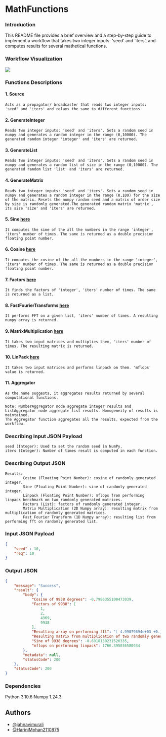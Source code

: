 # MathFunctions


### Introduction

This README file provides a brief overview and a step-by-step guide to implement a workflow that takes two integer inputs: 'seed' and 'iters', and computes results for several mathetical functions.

### Workflow Visualization

[![](https://mermaid.ink/img/pako:eNp1k0uPgjAUhf8KuauaqEEQURaT-NYIcTLOyrDpQMVGaE0pGR31v08RxMQHTRo457unvSk9QcBDAg5sYv4bbLGQmvvlM009fbTimQhITWs0Ps7aWRsgbUoYEViSOZMkIqL2hhyiG-jSVL6jRhXlYSno4R03fs0Ncl_LgQlaUUae5Cka8vSVMUMTHEgu0tKZVM4csSz5IaIfRYJEWDElMr0jhTCrhAWKVZNPFcMKcNVyqZyopigR3wKzdMNFclvcvQcVwqgSPFQ07GWxpPuYBlhSzsq68R3THguXyKXsEwe7kl0-7n78Fi3meeWv0VNni7tZCN6j4LN8lHHFRz6gDgkRCaah-uFOOeCD3JKE-OCo1xCLnQ8-uygOZ5KvjiwAR4qM1CHbh-r8RxRHAifgbHCcKnWPGTgnOIDTMvRmq2Ublt7utQ2r0zPqcASnYzXbpt411aS3dMuyL3X441wl6E3LtG2z3enaptE1zW7nGre-mmU8Canq2isuyPWeXP4BSljrgw?type=png)](https://mermaid.live/edit#pako:eNp1k0uPgjAUhf8KuauaqEEQURaT-NYIcTLOyrDpQMVGaE0pGR31v08RxMQHTRo457unvSk9QcBDAg5sYv4bbLGQmvvlM009fbTimQhITWs0Ps7aWRsgbUoYEViSOZMkIqL2hhyiG-jSVL6jRhXlYSno4R03fs0Ncl_LgQlaUUae5Cka8vSVMUMTHEgu0tKZVM4csSz5IaIfRYJEWDElMr0jhTCrhAWKVZNPFcMKcNVyqZyopigR3wKzdMNFclvcvQcVwqgSPFQ07GWxpPuYBlhSzsq68R3THguXyKXsEwe7kl0-7n78Fi3meeWv0VNni7tZCN6j4LN8lHHFRz6gDgkRCaah-uFOOeCD3JKE-OCo1xCLnQ8-uygOZ5KvjiwAR4qM1CHbh-r8RxRHAifgbHCcKnWPGTgnOIDTMvRmq2Ublt7utQ2r0zPqcASnYzXbpt411aS3dMuyL3X441wl6E3LtG2z3enaptE1zW7nGre-mmU8Canq2isuyPWeXP4BSljrgw)


### Functions Descriptions

 #### 1. Source
              
    Acts as a propagator/ broadcaster that reads two integer inputs: 'seed' and 'iters' and relays the same to different functions.

#### 2. GenerateInteger

    Reads two integer inputs: 'seed' and 'iters'. Sets a random seed in numpy and generates a random integer in the range (0,10000). The generated random integer 'integer' and 'iters' are returned.
                      
 
#### 3. GenerateList   
        
    Reads two integer inputs: 'seed' and 'iters'. Sets a random seed in numpy and generates a random list of size in the range (0,10000). The generated random list 'list' and 'iters' are returned.
              
              
#### 4. GenerateMatrix

    Reads two integer inputs: 'seed' and 'iters'. Sets a random seed in numpy and generates a random integer in the range (0,100) for the size of the matrix. Resets the numpy random seed and a matrix of order size by size is randomly generated.The generated random matrix 'matrix', its size 'size' and 'iters' are returned.


#### 5. Sine [here](https://github.com/dream-lab/xfaas-workloads/blob/jahnavi-harini/functions/math/sine_macro/sine_macro.py)
 
    It computes the sine of the all the numbers in the range 'integer', 'iters' number of times. The same is returned as a double precision floating point number.
    
#### 6. Cosine [here](https://github.com/dream-lab/xfaas-workloads/blob/sanjjit-mohith/functions/math/fpCosineMacro/fpCosineMacro.py)

    It computes the cosine of the all the numbers in the range 'integer', 'iters' number of times. The same is returned as a double precision floating point number.
    
#### 7. Factors [here](https://github.com/dream-lab/xfaas-workloads/blob/sanjai-yash/functions/math/faasdom-python-factors/findingFactors/findFactors.py)
             
    It finds the factors of 'integer', 'iters' number of times. The same is returned as a list.

#### 8. FastFourierTransforms [here](https://github.com/dream-lab/xfaas-workloads/blob/sanjai-yash/functions/math/fft/performFft/compute.py)

    It performs FFT on a given list, 'iters' number of times. A resulting numpy array is returned.

#### 9. MatrixMultiplication [here](https://github.com/dream-lab/xfaas-workloads/blob/jahnavi-harini/functions/math/matrix_mult_low_macro/matrix_mult_low_macro.py)

    It takes two input matrices and multiplies them, 'iters' number of times. The resulting matrix is returned.

#### 10. LinPack [here](https://github.com/dream-lab/xfaas-workloads/blob/ragul-swathika/functions/math/LinPack/LinPack.py)

    It takes two input matrices and performs linpack on them. 'mflops' value is returned.

#### 11. Aggregator

    As the name suggests, it aggregates results returned by several computational functions.

    Note: NumberAggregator node aggregate integer results and ListAggregator node aggregate list results. Homogeneity of results is maintained.
    The Aggregator function aggregates all the results, expected from the workflow.

### Describing Input JSON Payload

    seed (Integer): Used to set the random seed in NumPy.
    iters (Integer): Number of times result is computed in each function.

### Describing Output JSON 

    Results: 
            Cosine (Floating Point Number): cosine of randomly generated integer.
            Sine (Floating Point Number): sine of randomly generated integer.
            Linpack (Floating Point Number): mflops from performing linpack benchmark on two randomly generated matrices.
            Factors (List): factors of randomly generated integer.
            Matrix Multiplication (2D Numpy array): resulting matrix from multiplication of randomly generated matrices.
            Fast Fourier Transform (1D Numpy array): resulting list from performing fft on randomly generated list.

### Input JSON Payload

```json
{
    "seed" : 10,
    "req": 10
}
```

### Output JSON

```json
{
    "message": "Success",
    "result": {
        "body": {
            "Cosine of 9938 degrees": -0.7986355100473039,
            "Factors of 9938": [
                1,
                2,
                4969,
                9938
            ],
            "Resulting array on performing fft": "[ 4.99079694e+03 +0.j          3.80082735e+01+33.53633634j\n -1.18088092e+01-11.56045134j ... -4.75994142e+00+38.62158706j\n -1.18088092e+01+11.56045134j  3.80082735e+01-33.53633634j]",
            "Resulting matrix from multiplication of two randomly generated matrices": "[[19.14930604 18.58565008 22.23497666 ... 21.58481502 21.87261686\n  22.27916787]\n [21.46863957 18.48090903 21.54033235 ... 21.10194909 22.17059021\n  22.55137787]\n [22.33464174 19.69769859 22.006156   ... 23.04188367 21.36568527\n  23.17874645]\n ...\n [22.81240076 19.60209105 20.95866975 ... 24.11920337 21.79761787\n  23.52962457]\n [19.4679168  18.38821174 20.77303115 ... 21.1666352  21.41010519\n  20.76355336]\n [20.41136238 16.83838638 20.93501422 ... 21.64556211 22.45365749\n  23.61403636]]",
            "Sine of 9938 degrees": -0.6018150231520335,
            "mflops on performing linpack": 1766.395036580934
        },
        "metadata": null,
        "statusCode": 200
    },
    "statusCode": 200
}
```

### Dependencies

   Python 3.10.6
   Numpy  1.24.3
   

## Authors

- [@jahnavimurali](https://www.github.com/jahnavimurali)
- [@HariniMohan2110875](https://www.github.com/HariniMohan2110875)
